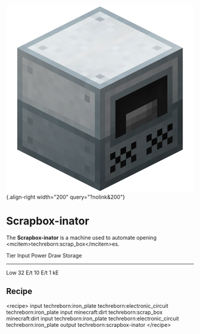 ![Scrapbox-inator](/media/mods/techreborn/scrapbox-inator.png){.align-right width="200" query="?nolink&200"}

# Scrapbox-inator

The **Scrapbox-inator** is a machine used to automate opening \<mcitem\>techreborn:scrap_box\</mcitem\>es.

  Tier   Input    Power Draw   Storage
  ------ -------- ------------ ---------
  Low    32 E/t   10 E/t       1 kE

## Recipe

\<recipe\> input techreborn:iron_plate techreborn:electronic_circuit techreborn:iron_plate input minecraft:dirt techreborn:scrap_box minecraft:dirt input techreborn:iron_plate techreborn:electronic_circuit techreborn:iron_plate output techreborn:scrapbox-inator \</recipe\>
